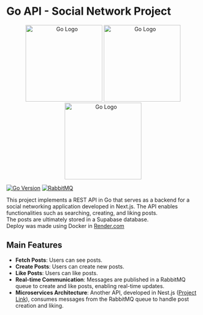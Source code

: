 # Go API - Social Network Project

<p align="center">
  <a href="https://go.dev/" target="blank"><img src="https://go.dev/images/go-logo-white.svg" width="200" alt="Go Logo" /></a>
  <a href="https://www.rabbitmq.com/" target="blank"><img src="https://www.rabbitmq.com/img/rabbitmq-logo-with-name.svg" width="200" alt="Go Logo" /></a>
  <a href="https://hub.docker.com/"><img src="https://th.bing.com/th/id/OIP.uhxfs44Jrip6GoKECxLHyQHaFO?rs=1&pid=ImgDetMain" width="200" alt="Go Logo" /></a>
</p>

[![Go Version](https://img.shields.io/badge/Go-1.21-blue.svg)](https://golang.org/)
[![RabbitMQ](https://img.shields.io/badge/RabbitMQ-v1.9.0-orange.svg)](https://www.rabbitmq.com/)

This project implements a REST API in Go that serves as a backend for a social networking application developed in Next.js. The API enables functionalities such as searching, creating, and liking posts.<br />
The posts are ultimately stored in a Supabase database.<br />
Deploy was made using Docker in <a href="https://render.com/" target="blank">Render.com</a>

## Main Features

- **Fetch Posts**: Users can see posts.
- **Create Posts**: Users can create new posts.
- **Like Posts**: Users can like posts.
- **Real-time Communication**: Messages are published in a RabbitMQ queue to create and like posts, enabling real-time updates.
- **Microservices Architecture**: Another API, developed in Nest.js (<a href="https://github.com/William-Libero/social-networking-posts-service" target="blank">Project Link</a>), consumes messages from the RabbitMQ queue to handle post creation and liking.
